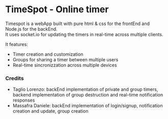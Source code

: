 # TimeSpot - Online timer

Timespot is a webApp built with pure html & css for the frontEnd and Node.js for the backEnd.<br>
It uses socket.io for updating the timers in real-time across multiple clients.

It features:
- Timer creation and customization
- Groups for sharing a timer between multiple users
- Real-time sincronizzation across multiple devices

### Credits
- Taglio Lorenzo: backEnd implementation of private and group timers, backend implementation of group destruction and real-time notification responses
- Massafra Daniele: backEnd implementation of login/signup, notification creation and update, group creation